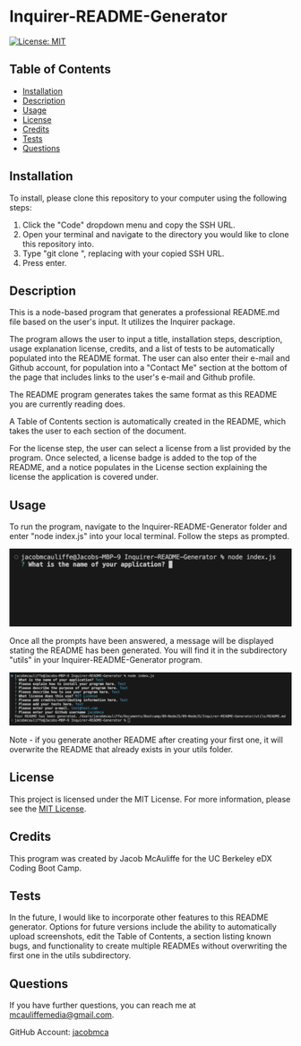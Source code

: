 # Inquirer-README-Generator
[![License: MIT](https://img.shields.io/badge/License-MIT-yellow.svg)](https://opensource.org/licenses/MIT)
## Table of Contents
* [Installation](#installation)
* [Description](#description)
* [Usage](#usage)
* [License](#license)
* [Credits](#credits)
* [Tests](#tests)
* [Questions](#questions)
    
## Installation
To install, please clone this repository to your computer using the following steps:

1. Click the "Code" dropdown menu and copy the SSH URL.
2. Open your terminal and navigate to the directory you would like to clone this repository into.
3. Type "git clone <paste SSH URL>", replacing <paste SSH URL> with your copied SSH URL.
4. Press enter.

## Description
This is a node-based program that generates a professional README.md file based on the user's input. It utilizes the Inquirer package.

The program allows the user to input a title, installation steps, description, usage explanation license, credits, and a list of tests to be automatically populated into the README format. The user can also enter their e-mail and Github account, for population into a "Contact Me" section at the bottom of the page that includes links to the user's e-mail and Github profile.

The README program generates takes the same format as this README you are currently reading does.

A Table of Contents section is automatically created in the README, which takes the user to each section of the document.

For the license step, the user can select a license from a list provided by the program. Once selected, a license badge is added to the top of the README, and a notice populates in the License section explaining the license the application is covered under.

## Usage
To run the program, navigate to the Inquirer-README-Generator folder and enter "node index.js" into your local terminal. Follow the steps as prompted.

![Screenshot](assets/screenshots/screenshot1.png)

Once all the prompts have been answered, a message will be displayed stating the README has been generated. You will find it in the subdirectory "utils" in your Inquirer-README-Generator program.

![Screenshot](assets/screenshots/screenshot2.png)

Note - if you generate another README after creating your first one, it will overwrite the README that already exists in your utils folder.

## License
This project is licensed under the MIT License. For more information, please see the [MIT License](https://opensource.org/licenses/MIT).

## Credits
This program was created by Jacob McAuliffe for the UC Berkeley eDX Coding Boot Camp.

## Tests
In the future, I would like to incorporate other features to this README generator. Options for future versions include the ability to automatically upload screenshots, edit the Table of Contents, a section listing known bugs, and functionality to create multiple READMEs without overwriting the first one in the utils subdirectory.

## Questions
If you have further questions, you can reach me at [mcauliffemedia@gmail.com](mailto:mcauliffemedia@gmail.com).

GitHub Account: [jacobmca](https://github.com/jacobmca)
